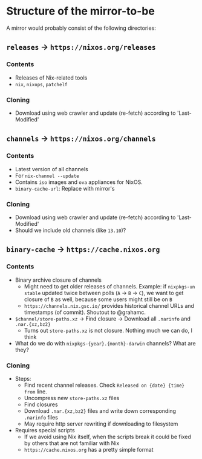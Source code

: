 # Structure of the mirror-to-be

A mirror would probably consist of the following directories:

## `releases` &rarr; `https://nixos.org/releases`

### Contents

- Releases of Nix-related tools
- `nix`, `nixops`, `patchelf`

### Cloning

- Download using web crawler and update (re-fetch) according to 'Last-Modified'

## `channels` &rarr; `https://nixos.org/channels`

### Contents

- Latest version of all channels
- For `nix-channel --update`
- Contains `iso` images and `ova` appliances for NixOS.
- `binary-cache-url`: Replace with mirror's

### Cloning

- Download using web crawler and update (re-fetch) according to 'Last-Modified'
- Should we include old channels (like `13.10`)?

## `binary-cache` &rarr; `https://cache.nixos.org`

### Contents

- Binary archive closure of channels
  - Might need to get older releases of channels. Example: if `nixpkgs-un
stable` updated twice between polls (`A` &rarr; `B` &rarr; `C`), we want to get closure of `B` as well, because some users might still be on `B`
  - `https://channels.nix.gsc.io/` provides historical channel URLs and timestamps (of commit). Shoutout to @grahamc.
- `$channel/store-paths.xz` &rarr; Find closure &rarr; Download all `.narinfo` and `.nar.{xz,bz2}`
  - Turns out `store-paths.xz` is not closure. Nothing much we can do, I think
- What do we do with `nixpkgs-{year}.{month}-darwin` channels? What are they?

### Cloning

- Steps:
  - Find recent channel releases. Check `Released on {date} {time} from` line.
  - Uncompress new `store-paths.xz` files
  - Find closures
  - Download `.nar.{xz,bz2}` files and write down corresponding `.narinfo` files
  - May require http server rewriting if downloading to filesystem
- Requires special scripts
  - If we avoid using Nix itself, when the scripts break it could be fixed by others that are not familiar with Nix
  - `https://cache.nixos.org` has a pretty simple format
